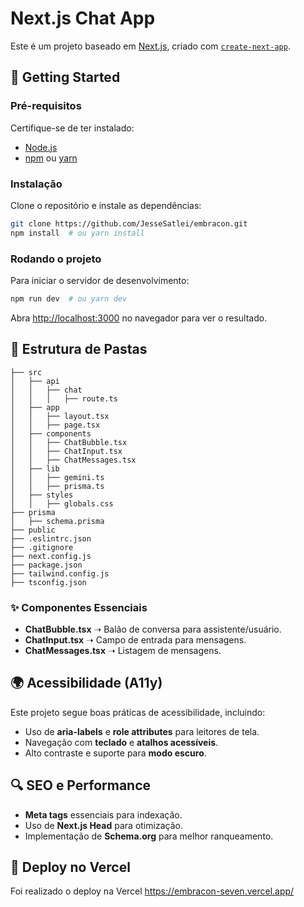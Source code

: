 # Next.js Chat App

Este é um projeto baseado em [Next.js](https://nextjs.org), criado com [`create-next-app`](https://nextjs.org/docs/app/api-reference/cli/create-next-app).

## 🚀 Getting Started

### Pré-requisitos
Certifique-se de ter instalado:
- [Node.js](https://nodejs.org/en)
- [npm](https://www.npmjs.com/) ou [yarn](https://yarnpkg.com/)

### Instalação
Clone o repositório e instale as dependências:

```bash
git clone https://github.com/JesseSatlei/embracon.git
npm install  # ou yarn install
```

### Rodando o projeto

Para iniciar o servidor de desenvolvimento:

```bash
npm run dev  # ou yarn dev
```

Abra [http://localhost:3000](http://localhost:3000) no navegador para ver o resultado.

## 📂 Estrutura de Pastas

```
├── src
│   ├── api
│   │   ├── chat
│   │   │   ├── route.ts
│   ├── app
│   │   ├── layout.tsx
│   │   ├── page.tsx
│   ├── components
│   │   ├── ChatBubble.tsx
│   │   ├── ChatInput.tsx
│   │   ├── ChatMessages.tsx
│   ├── lib
│   │   ├── gemini.ts
│   │   ├── prisma.ts
│   ├── styles
│   │   ├── globals.css
├── prisma
│   ├── schema.prisma
├── public
├── .eslintrc.json
├── .gitignore
├── next.config.js
├── package.json
├── tailwind.config.js
├── tsconfig.json
```

### ✨ Componentes Essenciais
- **ChatBubble.tsx** ➝ Balão de conversa para assistente/usuário.
- **ChatInput.tsx** ➝ Campo de entrada para mensagens.
- **ChatMessages.tsx** ➝ Listagem de mensagens.

## 🌍 Acessibilidade (A11y)
Este projeto segue boas práticas de acessibilidade, incluindo:
- Uso de **aria-labels** e **role attributes** para leitores de tela.
- Navegação com **teclado** e **atalhos acessíveis**.
- Alto contraste e suporte para **modo escuro**.

## 🔍 SEO e Performance
- **Meta tags** essenciais para indexação.
- Uso de **Next.js Head** para otimização.
- Implementação de **Schema.org** para melhor ranqueamento.

## 🚀 Deploy no Vercel
Foi realizado o deploy na Vercel
https://embracon-seven.vercel.app/
